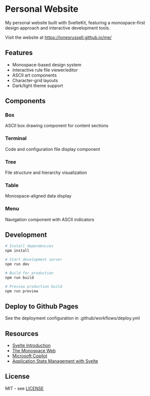 # Personal Website

My personal website built with SvelteKit, featuring a monospace-first design approach and interactive development tools.

Visit the website at https://jonesrussell.github.io/me/

## Features

- Monospace-based design system
- Interactive rule file viewer/editor
- ASCII art components
- Character-grid layouts
- Dark/light theme support

## Components

### Box

ASCII box drawing component for content sections

### Terminal

Code and configuration file display component

### Tree

File structure and hierarchy visualization

### Table

Monospace-aligned data display

### Menu

Navigation component with ASCII indicators

## Development

```bash
# Install dependencies
npm install

# Start development server
npm run dev

# Build for production
npm run build

# Preview production build
npm run preview
```

## Deploy to Github Pages

See the deployment configuration in .github/workflows/deploy.yml

## Resources

- [Svelte Introduction](https://svelte.dev/docs/introduction)
- [The Monospace Web](https://owickstrom.github.io/the-monospace-web/)
- [Microsoft Copilot](https://copilot.microsoft.com)
- [Application State Management with Svelte](https://blog.logrocket.com/application-state-management-svelte/)

## License

MIT - see [LICENSE](LICENSE)
